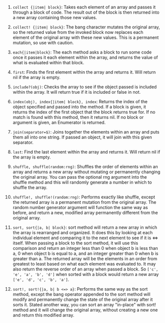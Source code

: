 1. `collect {|item| block}`: Takes each element of an array and passes it through a block of code. The result out of the block is then returned into a new array containing those new values.

2. `collect! {|item| block}`: The bang character mutates the original array, so the returned value from the invoked block now replaces each element of the original array with these new values. This is a permanent mutation, so use with caution.

3. `each{|item|block}`: The each method asks a block to run some code once it passes it each element within the array, and returns the value of what is evaluated within that block.

4. `first`: Finds the first element within the array and returns it. Will return nil if the array is empty.

5. `include?(obj)`: Checks the array to see if the object passed is included within the array. It will return true if it is included or false in not.

6. `index(obj), index{|item| block}, index`: Returns the index of the object specified and passed into the method. If a block is given, it returns the index of the first object that the block returns true for. If no match is found with this method, then it returns nil. If no block or argument is given, an Enumerator is returned.

7. `join(separator=$)`: Joins together the elements within an array and puts them all into one string. If passed an object, it will join with this given separator.

8. `last`: Find the last element within the array and returns it. Will return nil if the array is empty.

9. `shuffle, shuffle(random:rng)`: Shuffles the order of elements within an array and returns a new array without mutating or permanently changing the original array. You can pass the optional rng argument into the shuffle method and this will randomly generate a number in which to shuffle the array.

10. `shuffle!, shuffle!(random:rng)`: Performs exactly like shuffle, except the returned array is a permanent mutation from the original array. The random number generator argument will function the same way as before, and return a new, modified array permanently different from the original array.

11. `sort, sort{|a, b| block}`: sort method will return a new array in which the array is rearranged and organized. It does this by looking at each individual element and comparing it to the next element to see if it is <=> itself. When passing a block to the sort method, it will use this comparison and return an integer less than 0 when object b is less than a, 0 when object b is equal to a, and an integer greater than 0 when b is greater than a. The returned array will be the elements in an order from greatest to least based on what each element was evaluated to. It may also return the reverse order of an array when passed a block. So `['c', 'e', 'a', 'b', 'd']` when sorted with a block would return a new array `['e', 'd', 'c', 'b', 'a']`.

12. `sort!, sort!{|a, b| b <=> a}`: Performs the same way as the sort method, except the bang operator appended to the sort method will modify and permanently change the state of the original array after it sorts it. Stated another way, you can sort an array "in-place" with sort! method and it will change the original array, without creating a new one and return this modified array.
